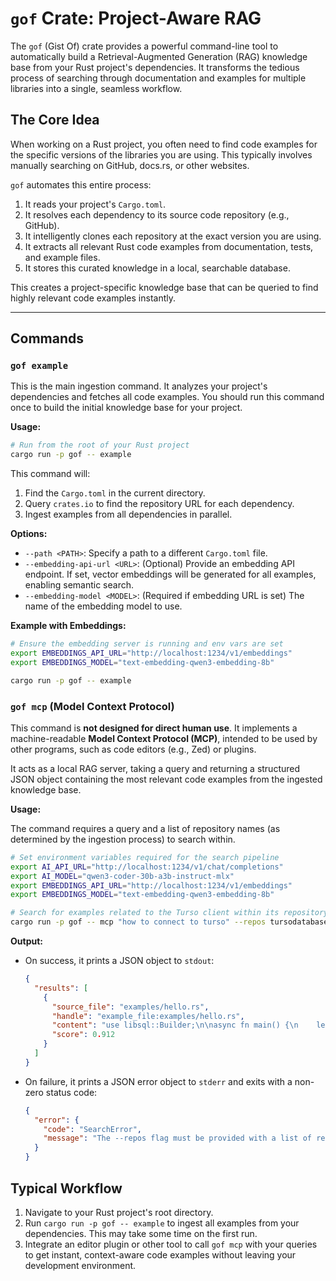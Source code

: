 # `gof` Crate: Project-Aware RAG

The `gof` (Gist Of) crate provides a powerful command-line tool to automatically build a Retrieval-Augmented Generation (RAG) knowledge base from your Rust project's dependencies. It transforms the tedious process of searching through documentation and examples for multiple libraries into a single, seamless workflow.

## The Core Idea

When working on a Rust project, you often need to find code examples for the specific versions of the libraries you are using. This typically involves manually searching on GitHub, docs.rs, or other websites.

`gof` automates this entire process:

1.  It reads your project's `Cargo.toml`.
2.  It resolves each dependency to its source code repository (e.g., GitHub).
3.  It intelligently clones each repository at the exact version you are using.
4.  It extracts all relevant Rust code examples from documentation, tests, and example files.
5.  It stores this curated knowledge in a local, searchable database.

This creates a project-specific knowledge base that can be queried to find highly relevant code examples instantly.

---

## Commands

### `gof example`

This is the main ingestion command. It analyzes your project's dependencies and fetches all code examples. You should run this command once to build the initial knowledge base for your project.

**Usage:**

```sh
# Run from the root of your Rust project
cargo run -p gof -- example
```

This command will:
1.  Find the `Cargo.toml` in the current directory.
2.  Query `crates.io` to find the repository URL for each dependency.
3.  Ingest examples from all dependencies in parallel.

**Options:**

*   `--path <PATH>`: Specify a path to a different `Cargo.toml` file.
*   `--embedding-api-url <URL>`: (Optional) Provide an embedding API endpoint. If set, vector embeddings will be generated for all examples, enabling semantic search.
*   `--embedding-model <MODEL>`: (Required if embedding URL is set) The name of the embedding model to use.

**Example with Embeddings:**

```sh
# Ensure the embedding server is running and env vars are set
export EMBEDDINGS_API_URL="http://localhost:1234/v1/embeddings"
export EMBEDDINGS_MODEL="text-embedding-qwen3-embedding-8b"

cargo run -p gof -- example
```

### `gof mcp` (Model Context Protocol)

This command is **not designed for direct human use**. It implements a machine-readable **Model Context Protocol (MCP)**, intended to be used by other programs, such as code editors (e.g., Zed) or plugins.

It acts as a local RAG server, taking a query and returning a structured JSON object containing the most relevant code examples from the ingested knowledge base.

**Usage:**

The command requires a query and a list of repository names (as determined by the ingestion process) to search within.

```sh
# Set environment variables required for the search pipeline
export AI_API_URL="http://localhost:1234/v1/chat/completions"
export AI_MODEL="qwen3-coder-30b-a3b-instruct-mlx"
export EMBEDDINGS_API_URL="http://localhost:1234/v1/embeddings"
export EMBEDDINGS_MODEL="text-embedding-qwen3-embedding-8b"

# Search for examples related to the Turso client within its repository
cargo run -p gof -- mcp "how to connect to turso" --repos tursodatabase-turso
```

**Output:**

*   On success, it prints a JSON object to `stdout`:
    ```json
    {
      "results": [
        {
          "source_file": "examples/hello.rs",
          "handle": "example_file:examples/hello.rs",
          "content": "use libsql::Builder;\n\nasync fn main() {\n    let db = Builder::new_remote(\"my-turso-db.turso.io\", \"auth-token\").build().await.unwrap();\n    let conn = db.connect().unwrap();\n    conn.execute(\"CREATE TABLE IF NOT EXISTS users (id INT, name TEXT)\", ()).await.unwrap();\n    conn.execute(\"INSERT INTO users VALUES (1, 'Alice')\", ()).await.unwrap();\n}",
          "score": 0.912
        }
      ]
    }
    ```

*   On failure, it prints a JSON error object to `stderr` and exits with a non-zero status code:
    ```json
    {
      "error": {
        "code": "SearchError",
        "message": "The --repos flag must be provided with a list of repository names to search."
      }
    }
    ```

## Typical Workflow

1.  Navigate to your Rust project's root directory.
2.  Run `cargo run -p gof -- example` to ingest all examples from your dependencies. This may take some time on the first run.
3.  Integrate an editor plugin or other tool to call `gof mcp` with your queries to get instant, context-aware code examples without leaving your development environment.
